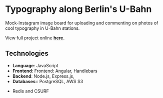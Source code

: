 # Typography along Berlin's U-Bahn

Mock-Instagram image board for uploading and commenting on photos of cool typography in U-Bahn stations.

View full project online **[here](https://u-bahn-typography.herokuapp.com/).**

## Technologies
* **Language**: JavaScript
* **Frontend**: Frontend: Angular, Handlebars
* **Backend**: Node.js, Express.js,
* **Databases:**: PostgreSQL, AWS S3

<!-- ## Features in progress -->
* Redis and CSURF
